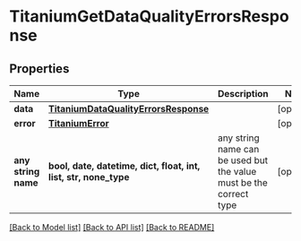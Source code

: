 # TitaniumGetDataQualityErrorsResponse


## Properties
Name | Type | Description | Notes
------------ | ------------- | ------------- | -------------
**data** | [**TitaniumDataQualityErrorsResponse**](TitaniumDataQualityErrorsResponse.md) |  | [optional] 
**error** | [**TitaniumError**](TitaniumError.md) |  | [optional] 
**any string name** | **bool, date, datetime, dict, float, int, list, str, none_type** | any string name can be used but the value must be the correct type | [optional]

[[Back to Model list]](../README.md#documentation-for-models) [[Back to API list]](../README.md#documentation-for-api-endpoints) [[Back to README]](../README.md)


